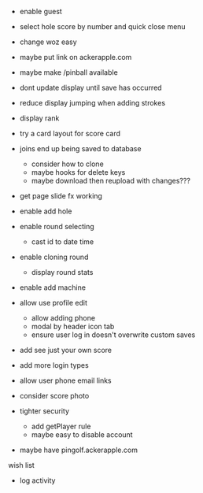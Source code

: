 - enable guest
- select hole score by number and quick close menu
- change woz easy
- maybe put link on ackerapple.com
- maybe make /pinball available
- dont update display until save has occurred
- reduce display jumping when adding strokes


- display rank
- try a card layout for score card
- joins end up being saved to database
  - consider how to clone
  - maybe hooks for delete keys
  - maybe download then reupload with changes???
- get page slide fx working

- enable add hole
- enable round selecting
  - cast id to date time
- enable cloning round
  - display round stats
- enable add machine
- allow use profile edit
  - allow adding phone
  - modal by header icon tab
  - ensure user log in doesn't overwrite custom saves
- add see just your own score
- add more login types
- allow user phone email links
- consider score photo
- tighter security
  - add getPlayer rule
  - maybe easy to disable account
- maybe have pingolf.ackerapple.com


wish list
- log activity